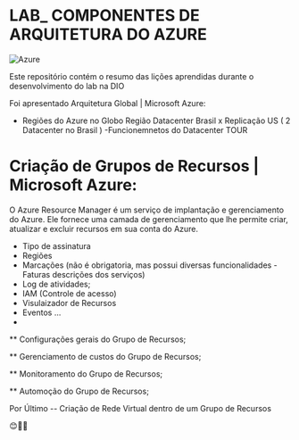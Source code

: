 # LAB_ COMPONENTES DE ARQUITETURA DO AZURE

![Azure](https://img.shields.io/badge/Azure-blue?style=for-the-badge&logo=microsoft%20azure&logoColor=blue&labelColor=FFFFFF&link=https%3A%2F%2Fimages.app.goo.gl%2FK7PN1jYJd57x4q7A8)


Este repositório contém o resumo das lições aprendidas durante o desenvolvimento do lab na DIO


Foi apresentado Arquitetura Global | Microsoft Azure:

- Regiões do Azure no Globo
  Região Datacenter Brasil x Replicação US  ( 2 Datacenter no Brasil )
-Funcionemnetos do Datacenter TOUR

# Criação de Grupos de Recursos | Microsoft Azure:

O Azure Resource Manager é um serviço de implantação e gerenciamento do Azure. Ele fornece uma camada de gerenciamento que lhe permite criar, atualizar e excluir recursos em sua conta do Azure. 
 - Tipo de assinatura
 - Regiões
 - Marcações (não é obrigatoria, mas possui diversas funcionalidades - Faturas descrições dos serviços)
 - Log de atividades;
 - IAM (Controle de acesso)
 - Visulaizador de Recursos
 - Eventos ...
 - 
 ** Configurações gerais do Grupo de Recursos;
   
 ** Gerenciamento de custos do Grupo de Recursos;
 
 ** Monitoramento do Grupo de Recursos;
 
 ** Automoção do Grupo de Recursos;

Por Último -- Criação de Rede Virtual dentro de um Grupo de Recursos


😊💁‍♂️
